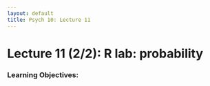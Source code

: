 ```yaml
---
layout: default
title: Psych 10: Lecture 11
---
```

# Lecture 11 (2/2): R lab: probability

### Learning Objectives:

